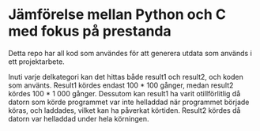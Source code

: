 # Jämförelse mellan Python och C med fokus på prestanda

Detta repo har all kod som användes för att generera utdata som används i ett projektarbete.

Inuti varje delkategori kan det hittas både result1 och result2, och koden som använts. Result1 kördes endast 100 * 100 gånger, medan result2 kördes 100 * 1 000 gånger. Dessutom kan result1 ha varit otillförlitlig då datorn som körde programmet var inte helladdad när programmet började köras, och laddades, vilket kan ha påverkat körtiden. Result2 kördes då datorn var helladdad under hela körningen.
